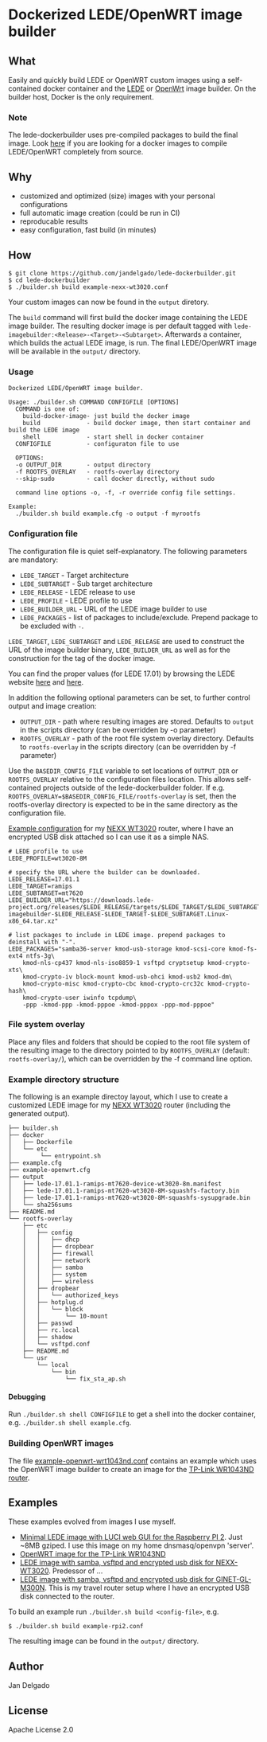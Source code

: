 # Dockerized LEDE/OpenWRT image builder

## What

Easily and quickly build LEDE or OpenWRT custom images using a self-contained
docker container and the
[LEDE](https://lede-project.org/docs/user-guide/imagebuilder) or
[OpenWrt](https://wiki.openwrt.org/doc/howto/obtain.firmware.generate) image
builder. On the builder host, Docker is the only requirement.

### Note

The lede-dockerbuilder uses pre-compiled packages to build the final image. 
Look [here](https://github.com/jandelgado/lede-dockercompiler) if you are looking 
for a docker images to compile LEDE/OpenWRT completely from source.

## Why

* customized and optimized (size) images with your personal configurations
* full automatic image creation (could be run in CI)
* reproducable results
* easy configuration, fast build (in minutes)

## How

```
$ git clone https://github.com/jandelgado/lede-dockerbuilder.git
$ cd lede-dockerbuilder
$ ./builder.sh build example-nexx-wt3020.conf
```
Your custom images can now be found in the `output` diretory.

The `build` command will first build the docker image containing the LEDE image
builder. The resulting docker image is per default tagged with
`lede-imagebuilder:<Release>-<Target>-<Subtarget>`.  Afterwards a container,
which builds the actual LEDE image, is run.  The final LEDE/OpenWRT image will be
available in the `output/` directory.

### Usage
```
Dockerized LEDE/OpenWRT image builder.

Usage: ./builder.sh COMMAND CONFIGFILE [OPTIONS] 
  COMMAND is one of:
    build-docker-image- just build the docker image
    build             - build docker image, then start container and build the LEDE image
    shell             - start shell in docker container
  CONFIGFILE          - configuraton file to use

  OPTIONS:
  -o OUTPUT_DIR       - output directory 
  -f ROOTFS_OVERLAY   - rootfs-overlay directory 
  --skip-sudo         - call docker directly, without sudo

  command line options -o, -f, -r override config file settings.

Example:
  ./builder.sh build example.cfg -o output -f myrootfs
```

### Configuration file

The configuration file is quiet self-explanatory. The following parameters are
mandatory:

  * `LEDE_TARGET` - Target architecture
  * `LEDE_SUBTARGET` - Sub target architecture
  * `LEDE_RELEASE` - LEDE release to use
  * `LEDE_PROFILE` - LEDE profile to use
  * `LEDE_BUILDER_URL` - URL of the LEDE image builder to use
  * `LEDE_PACKAGES` - list of packages to include/exclude. Prepend package to be excluded with `-`.

`LEDE_TARGET`, `LEDE_SUBTARGET` and `LEDE_RELEASE` are used to construct the
URL of the image builder binary, `LEDE_BUILDER_URL` as well as for the
construction for the tag of the docker image.

You can find the proper values (for LEDE 17.01) by browsing the LEDE website
[here](http://ftp.halifax.rwth-aachen.de/lede/releases/17.01.1/targets/)  and
[here](https://lede-project.org/toh/views/toh_admin_fw-pkg-download).

In addition the following optional parameters can be set, to further control
output and image creation:

  * `OUTPUT_DIR` - path where resulting images are stored. Defaults to `output`
    in the scripts directory (can be overridden by -o parameter)
  * `ROOTFS_OVERLAY` - path of the root file system overlay directory. Defaults
    to `rootfs-overlay` in the scripts directory (can be overridden by -f
    parameter)

Use the `BASEDIR_CONFIG_FILE` variable to set locations of `OUTPUT_DIR` or
`ROOTFS_OVERLAY` relative to the configuration files location. This allows
self-contained projects outside of the lede-dockerbuilder folder. If e.g.
`ROOTFS_OVERLAY=$BASEDIR_CONFIG_FILE/rootfs-overlay` is set, then the 
rootfs-overlay directory is expected to be in the same directory as the 
configuration file.

[Example configuration](example.conf) for my [NEXX
WT3020](https://wiki.openwrt.org/toh/nexx/wt3020) router, where I have an
encrypted USB disk attached so I can use it as a simple NAS.

```
# LEDE profile to use
LEDE_PROFILE=wt3020-8M

# specify the URL where the builder can be downloaded.
LEDE_RELEASE=17.01.1
LEDE_TARGET=ramips
LEDE_SUBTARGET=mt7620
LEDE_BUILDER_URL="https://downloads.lede-project.org/releases/$LEDE_RELEASE/targets/$LEDE_TARGET/$LEDE_SUBTARGET/lede-imagebuilder-$LEDE_RELEASE-$LEDE_TARGET-$LEDE_SUBTARGET.Linux-x86_64.tar.xz"

# list packages to include in LEDE image. prepend packages to deinstall with "-".
LEDE_PACKAGES="samba36-server kmod-usb-storage kmod-scsi-core kmod-fs-ext4 ntfs-3g\
    kmod-nls-cp437 kmod-nls-iso8859-1 vsftpd cryptsetup kmod-crypto-xts\
    kmod-crypto-iv block-mount kmod-usb-ohci kmod-usb2 kmod-dm\
    kmod-crypto-misc kmod-crypto-cbc kmod-crypto-crc32c kmod-crypto-hash\
    kmod-crypto-user iwinfo tcpdump\
    -ppp -kmod-ppp -kmod-pppoe -kmod-pppox -ppp-mod-pppoe"
```

### File system overlay

Place any files and folders that should be copied to the root file system of
the resulting image to the directory pointed to by `ROOTFS_OVERLAY` (default:
`rootfs-overlay/`), which can be overridden by the -f command line option.

### Example directory structure

The following is an example directoy layout, which I use to create a customized
LEDE image for my [NEXX WT3020](https://wiki.openwrt.org/toh/nexx/wt3020)
router (including the generated output).

```
├── builder.sh
├── docker
│   ├── Dockerfile
│   └── etc
│        └── entrypoint.sh
├── example.cfg
├── example-openwrt.cfg
├── output
│   ├── lede-17.01.1-ramips-mt7620-device-wt3020-8m.manifest
│   ├── lede-17.01.1-ramips-mt7620-wt3020-8M-squashfs-factory.bin
│   ├── lede-17.01.1-ramips-mt7620-wt3020-8M-squashfs-sysupgrade.bin
│   └── sha256sums
├── README.md
└── rootfs-overlay
    ├── etc
    │   ├── config
    │   │   ├── dhcp
    │   │   ├── dropbear
    │   │   ├── firewall
    │   │   ├── network
    │   │   ├── samba
    │   │   ├── system
    │   │   ├── wireless
    │   ├── dropbear
    │   │   └── authorized_keys
    │   ├── hotplug.d
    │   │   └── block
    │   │       └── 10-mount
    │   ├── passwd
    │   ├── rc.local
    │   ├── shadow
    │   └── vsftpd.conf
    ├── README.md
    └── usr
        └── local
            └── bin
                └── fix_sta_ap.sh
```

#### Debugging

Run `./builder.sh shell CONFIGFILE` to get a shell into the docker container,
e.g. `./builder.sh shell example.cfg`.

### Building OpenWRT images

The file [example-openwrt-wrt1043nd.conf](example-openwrt-wrt1043nd.conf)
contains an example which uses the OpenWRT image builder to create an image for
the [TP-Link WR1043ND
router](https://wiki.openwrt.org/toh/tp-link/tl-wr1043nd).

## Examples

These examples evolved from images I use myself.

* [Minimal LEDE image with LUCI web GUI for the Raspberry PI 2](example-rpi2.conf). Just ~8MB gziped. I use this image on my home dnsmasq/openvpn 'server'.  
* [OpenWRT image for the TP-Link WR1043ND](example-openwrt-wrt1043nd.conf)
* [LEDE image with samba, vsftpd and encrypted usb disk for NEXX-WT3020](example-nexx-wt3020.conf). Predessor of ...
* [LEDE image with samba, vsftpd and encrypted usb disk for GINET-GL-M300N](example-ginet-gl-mt300n.conf). This is my travel router setup where I have an encrypted USB disk connected to the router.

To build an example run `./builder.sh build <config-file>`, e.g.

```shell
$ ./builder.sh build example-rpi2.conf 
```

The resulting image can be found in the `output/` directory.

## Author

Jan Delgado

## License

Apache License 2.0
